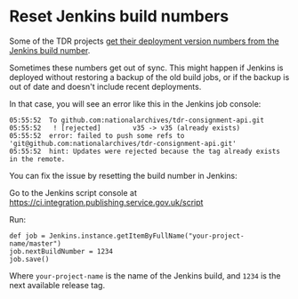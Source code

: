 # Reset Jenkins build numbers

Some of the TDR projects [get their deployment version numbers from the Jenkins
build number](../architecture-decision-records/0002-versioning-and-deployments.md).

Sometimes these numbers get out of sync. This might happen if Jenkins is
deployed without restoring a backup of the old build jobs, or if the backup is
out of date and doesn't include recent deployments.

In that case, you will see an error like this in the Jenkins job console:

```
05:55:52  To github.com:nationalarchives/tdr-consignment-api.git
05:55:52   ! [rejected]        v35 -> v35 (already exists)
05:55:52  error: failed to push some refs to 'git@github.com:nationalarchives/tdr-consignment-api.git'
05:55:52  hint: Updates were rejected because the tag already exists in the remote.
```

You can fix the issue by resetting the build number in Jenkins:

Go to the Jenkins script console at https://ci.integration.publishing.service.gov.uk/script

Run:

```
def job = Jenkins.instance.getItemByFullName("your-project-name/master")
job.nextBuildNumber = 1234
job.save()
```

Where `your-project-name` is the name of the Jenkins build, and `1234` is the
next available release tag.
